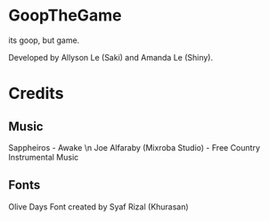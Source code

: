 # GoopTheGame
its goop, but game.

Developed by Allyson Le (Saki) and Amanda Le (Shiny).

# Credits 
## Music
 Sappheiros - Awake \n
 Joe Alfaraby (Mixroba Studio) - Free Country Instrumental Music

## Fonts
Olive Days Font created by Syaf Rizal (Khurasan)

